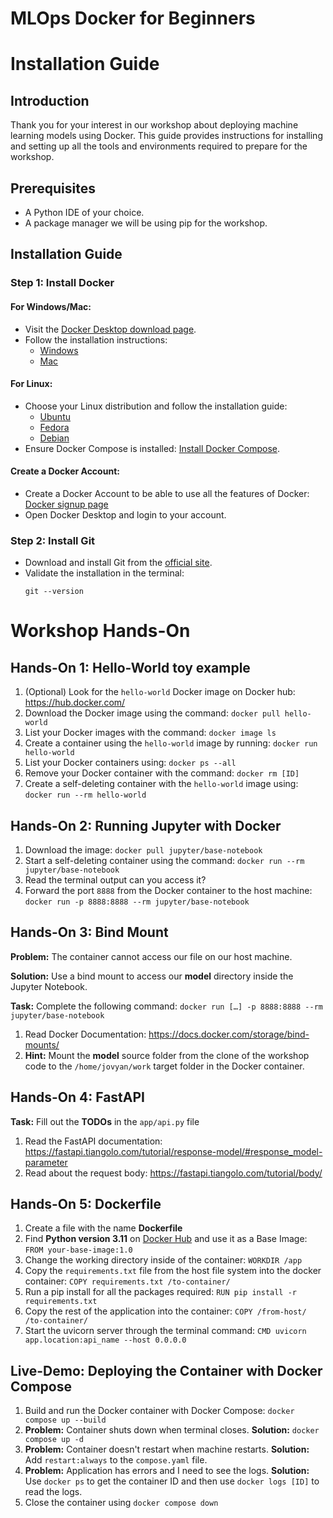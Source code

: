 # MLOps Docker for Beginners

# Installation Guide

## Introduction

Thank you for your interest in our workshop about deploying machine learning models using Docker. This guide provides instructions for installing and setting up all the tools and environments required to prepare for the workshop.
## Prerequisites
- A Python IDE of your choice.
- A package manager we will be using pip for the workshop.

## Installation Guide

### Step 1: Install Docker

#### For Windows/Mac:
- Visit the [Docker Desktop download page](https://www.docker.com/products/docker-desktop).
- Follow the installation instructions:
  - [Windows](https://docs.docker.com/desktop/windows/install/)
  - [Mac](https://docs.docker.com/desktop/mac/install/)

#### For Linux:
- Choose your Linux distribution and follow the installation guide:
  - [Ubuntu](https://docs.docker.com/engine/install/ubuntu/)
  - [Fedora](https://docs.docker.com/engine/install/fedora/)
  - [Debian](https://docs.docker.com/engine/install/debian/)
- Ensure Docker Compose is installed: [Install Docker Compose](https://docs.docker.com/compose/install/).
#### Create a Docker Account:
- Create a Docker Account to be able to use all the features of Docker: [Docker signup page](https://hub.docker.com/signup)
- Open Docker Desktop and login to your account.
### Step 2: Install Git

- Download and install Git from the [official site](https://git-scm.com/).
- Validate the installation in the terminal:
  ```
  git --version
  ```

# Workshop Hands-On
## Hands-On 1: Hello-World toy example
1. (Optional) Look for the ```hello-world``` Docker image on Docker hub: https://hub.docker.com/
2. Download the Docker image using the command: ```docker pull hello-world```
3. List your Docker images with the command: ```docker image ls```
4. Create a container using the ```hello-world``` image by running: ```docker run hello-world```
5. List your Docker containers using: ```docker ps --all```
6. Remove your Docker container with the command: ```docker rm [ID]```
7. Create a self-deleting container with the ```hello-world``` image using: ```docker run --rm hello-world```

## Hands-On 2: Running Jupyter with Docker
1. Download the image: ```docker pull jupyter/base-notebook```
2. Start a self-deleting container using the command: ```docker run --rm jupyter/base-notebook```
3. Read the terminal output can you access it?
5. Forward the port ```8888``` from the Docker container to the host machine: ```docker run -p 8888:8888 --rm jupyter/base-notebook```

## Hands-On 3: Bind Mount
**Problem:** The container cannot access our file on our host machine. 

**Solution:** Use a bind mount to access our **model** directory inside the Jupyter Notebook.

**Task:** Complete the following command: ```docker run […] -p 8888:8888 --rm jupyter/base-notebook```

1. Read Docker Documentation: https://docs.docker.com/storage/bind-mounts/
2. **Hint:**  Mount the **model** source folder from the clone of the workshop code to the ```/home/jovyan/work``` target folder in the Docker container.

## Hands-On 4: FastAPI
**Task:** Fill out the **TODOs** in the ```app/api.py``` file
1. Read the FastAPI documentation: https://fastapi.tiangolo.com/tutorial/response-model/#response_model-parameter
2. Read about the request body: https://fastapi.tiangolo.com/tutorial/body/


## Hands-On 5: Dockerfile
1. Create a file with the name **Dockerfile**
2. Find **Python version 3.11** on [Docker Hub](https://hub.docker.com/) and use it as a Base Image: ```FROM your-base-image:1.0```
3. Change the working directory inside of the container: ```WORKDIR /app```
4. Copy the ```requirements.txt``` file from the host file system into the docker container: ```COPY requirements.txt /to-container/```
5. Run a pip install for all the packages required: ```RUN pip install -r requirements.txt```
6. Copy the rest of the application into the container: ```COPY /from-host/ /to-container/```
7. Start the uvicorn server through the terminal command: ```CMD uvicorn app.location:api_name --host 0.0.0.0```

## Live-Demo: Deploying the Container with Docker Compose
1. Build and run the Docker container with Docker Compose: ```docker compose up --build```
2. **Problem:** Container shuts down when terminal closes. **Solution:** ```docker compose up -d```
3. **Problem:** Container doesn't restart when machine restarts. **Solution:** Add ```restart:always``` to the ```compose.yaml``` file.
4. **Problem:** Application has errors and I need to see the logs. **Solution:** Use ```docker ps``` to get the container ID and then use  ```docker logs [ID]``` to read the logs.
5. Close the container using  ```docker compose down```
